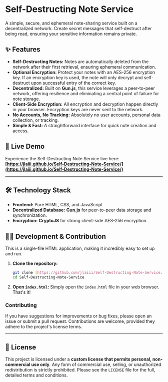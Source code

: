 # Self-Destructing Note Service

A simple, secure, and ephemeral note-sharing service built on a decentralized network. Create secret messages that self-destruct after being read, ensuring your sensitive information remains private.

## ✨ Features

* **Self-Destructing Notes:** Notes are automatically deleted from the network after their first retrieval, ensuring ephemeral communication.
* **Optional Encryption:** Protect your notes with an AES-256 encryption key. If an encryption key is used, the note will only decrypt and self-destruct upon successful entry of the correct key.
* **Decentralized:** Built on **Gun.js**, this service leverages a peer-to-peer network, offering resilience and eliminating a central point of failure for note storage.
* **Client-Side Encryption:** All encryption and decryption happen directly in your browser. Encryption keys are never sent to the network.
* **No Accounts, No Tracking:** Absolutely no user accounts, personal data collection, or tracking.
* **Simple & Fast:** A straightforward interface for quick note creation and access.

## 🚀 Live Demo

Experience the Self-Destructing Note Service live here:
**[https://jlaiii.github.io/Self-Destructing-Note-Service/](https://jlaiii.github.io/Self-Destructing-Note-Service/)**

---

## 🛠️ Technology Stack

* **Frontend:** Pure HTML, CSS, and JavaScript
* **Decentralized Database:** **Gun.js** for peer-to-peer data storage and synchronization.
* **Encryption:** **CryptoJS** for strong client-side AES-256 encryption.

## 🧑‍💻 Development & Contribution

This is a single-file HTML application, making it incredibly easy to set up and run.

1.  **Clone the repository:**
    ```bash
    git clone [https://github.com/jlaiii/Self-Destructing-Note-Service.git](https://github.com/jlaiii/Self-Destructing-Note-Service.git)
    cd Self-Destructing-Note-Service
    ```
2.  **Open `index.html`:** Simply open the `index.html` file in your web browser. That's it!

### Contributing

If you have suggestions for improvements or bug fixes, please open an issue or submit a pull request. Contributions are welcome, provided they adhere to the project's license terms.

---

## 📄 License

This project is licensed under a **custom license that permits personal, non-commercial use only**. Any form of commercial use, selling, or unauthorized redistribution is strictly prohibited. Please see the `LICENSE` file for the full, detailed terms and conditions.
